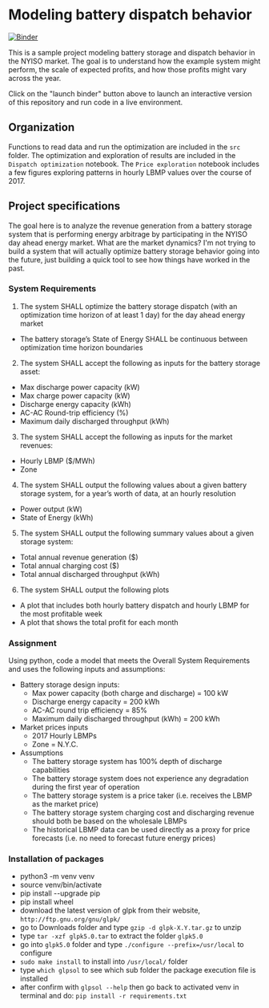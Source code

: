 # Modeling battery dispatch behavior
[![Binder](https://mybinder.org/badge.svg)](https://mybinder.org/v2/gh/gschivley/battery_model/master)

This is a sample project modeling battery storage and dispatch behavior in the NYISO market. The goal is to understand how the example system might perform, the scale of expected profits, and how those profits might vary across the year.

Click on the "launch binder" button above to launch an interactive version of this repository and run code in a live environment.

## Organization
Functions to read data and run the optimization are included in the `src` folder. The optimization and exploration of results are included in the `Dispatch optimization` notebook. The `Price exploration` notebook includes a few figures exploring patterns in hourly LBMP values over the course of 2017.

## Project specifications
The goal here is to analyze the revenue generation from a battery storage system that is performing energy arbitrage by participating in the NYISO day ahead energy market. What are the market dynamics? I'm not trying to build a system that will actually optimize battery storage behavior going into the future, just building a quick tool to see how things have worked in the past.

### System Requirements
1. The system SHALL optimize the battery storage dispatch (with an optimization time horizon of at
least 1 day) for the day ahead energy market
  - The battery storage’s State of Energy SHALL be continuous between optimization time
horizon boundaries
2. The system SHALL accept the following as inputs for the battery storage asset:
  - Max discharge power capacity (kW)
  - Max charge power capacity (kW)
  - Discharge energy capacity (kWh)
  - AC-AC Round-trip efficiency (%)
  - Maximum daily discharged throughput (kWh)
3. The system SHALL accept the following as inputs for the market revenues:
  - Hourly LBMP ($/MWh)
  - Zone
4. The system SHALL output the following values about a given battery storage system, for a year’s
worth of data, at an hourly resolution
  - Power output (kW)
  - State of Energy (kWh)
5. The system SHALL output the following summary values about a given storage system:
  - Total annual revenue generation ($)
  - Total annual charging cost ($)
  - Total annual discharged throughput (kWh)
6. The system SHALL output the following plots
  - A plot that includes both hourly battery dispatch and hourly LBMP for the most
profitable week
  - A plot that shows the total profit for each month

### Assignment
Using python, code a model that meets the Overall System Requirements and uses the following inputs and assumptions:
- Battery storage design inputs:
  - Max power capacity (both charge and discharge) = 100 kW
  - Discharge energy capacity = 200 kWh
  - AC-AC round trip efficiency = 85%
  - Maximum daily discharged throughput (kWh) = 200 kWh
- Market prices inputs
  - 2017 Hourly LBMPs
  - Zone = N.Y.C.
- Assumptions
  - The battery storage system has 100% depth of discharge capabilities
  - The battery storage system does not experience any degradation during the first
year of operation
  - The battery storage system is a price taker (i.e. receives the LBMP as the market
price)
  - The battery storage system charging cost and discharging revenue should both
be based on the wholesale LBMPs
  - The historical LBMP data can be used directly as a proxy for price forecasts (i.e.
no need to forecast future energy prices)

### Installation of packages
  - python3 -m venv venv
  - source venv/bin/activate
  - pip install --upgrade pip
  - pip install wheel
  - download the latest version of glpk from their website, `http://ftp.gnu.org/gnu/glpk/`
  - go to Downloads folder and type `gzip -d glpk-X.Y.tar.gz` to unzip
  - type `tar -xzf glpk5.0.tar` to extract the folder `glpk5.0`
  - go into `glpk5.0` folder and type `./configure --prefix=/usr/local` to configure
  - `sudo make install` to install into `/usr/local/` folder
  - type `which glpsol` to see which sub folder the package execution file is installed
  - after confirm with `glpsol --help` then go back to activated venv in terminal and do: 
    `pip install -r requirements.txt`
